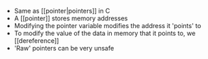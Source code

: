 - Same as [[pointer|pointers]] in C
- A [[pointer]] stores memory addresses
- Modifying the pointer variable modifies the address it 'points' to
- To modify the value of the data in memory that it points to, we [[dereference]]
- 'Raw' pointers can be very unsafe